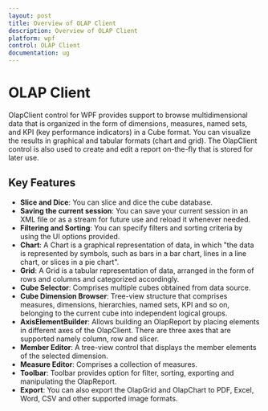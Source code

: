 ```yaml
---
layout: post
title: Overview of OLAP Client
description: Overview of OLAP Client
platform: wpf
control: OLAP Client
documentation: ug
---
```


# OLAP Client

OlapClient control for WPF provides support to browse multidimensional data that is organized in the form of dimensions, measures, named sets, and KPI (key performance indicators) in a Cube format. You can visualize the results in graphical and tabular formats (chart and grid). The OlapClient control is also used to create and edit a report on-the-fly that is stored for later use.

## Key Features

* **Slice and Dice**: You can slice and dice the cube database.
* **Saving the current session**: You can save your current session in an XML file or as a stream for future use and reload it whenever needed.
* **Filtering and Sorting**: You can specify filters and sorting criteria by using the UI options provided.
* **Chart**: A Chart is a graphical representation of data, in which "the data is represented by symbols, such as bars in a bar chart, lines in a line chart, or slices in a pie chart".
* **Grid**: A Grid is a tabular representation of data, arranged in the form of rows and columns and categorized accordingly.
* **Cube Selector**: Comprises multiple cubes obtained from data source.
* **Cube Dimension Browser**: Tree-view structure that comprises measures, dimensions, hierarchies, named sets, KPI and so on, belonging to the current cube into independent logical groups.
* **AxisElementBuilder**: Allows building an OlapReport by placing elements in different axes of the OlapClient. There are three axes that are supported namely column, row and slicer.
* **Member Editor**: A tree-view control that displays the member elements of the selected dimension.
* **Measure Editor**: Comprises a collection of measures.
* **Toolbar**: Toolbar provides option for filter, sorting, exporting and manipulating the OlapReport.
* **Export**: You can also export the OlapGrid and OlapChart to PDF, Excel, Word, CSV and other supported image formats.



